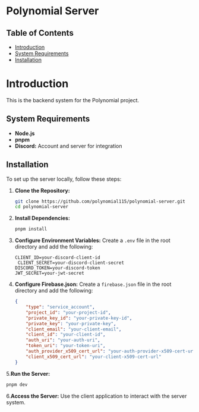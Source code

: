 # Polynomial Server

## Table of Contents

-   [Introduction](#introduction)
-   [System Requirements](#system-requirements)
-   [Installation](#installation)

# Introduction

This is the backend system for the Polynomial project.

## System Requirements

-   **Node.js**
-   **pnpm**
-   **Discord:** Account and server for integration

## Installation

To set up the server locally, follow these steps:

1. **Clone the Repository:**

    ```bash
    git clone https://github.com/polynomial115/polynomial-server.git
    cd polynomial-server
    ```

2. **Install Dependencies:**

    ```bash
    pnpm install
    ```

3. **Configure Environment Variables:**
   Create a `.env` file in the root directory and add the following:
    ```env
    CLIENT_ID=your-discord-client-id
     CLIENT_SECRET=your-discord-client-secret
    DISCORD_TOKEN=your-discord-token
    JWT_SECRET=your-jwt-secret
    ```
4. **Configure Firebase.json:**
   Create a `firebase.json` file in the root directory and add the following:
    ```json
    {
    	"type": "service_account",
    	"project_id": "your-project-id",
    	"private_key_id": "your-private-key-id",
    	"private_key": "your-private-key",
    	"client_email": "your-client-email",
    	"client_id": "your-client-id",
    	"auth_uri": "your-auth-uri",
    	"token_uri": "your-token-uri",
    	"auth_provider_x509_cert_url": "your-auth-provider-x509-cert-url",
    	"client_x509_cert_url": "your-client-x509-cert-url"
    }
    ```

5.**Run the Server:**

```bash
pnpm dev
```

6.**Access the Server:**
Use the client application to interact with the server system.
